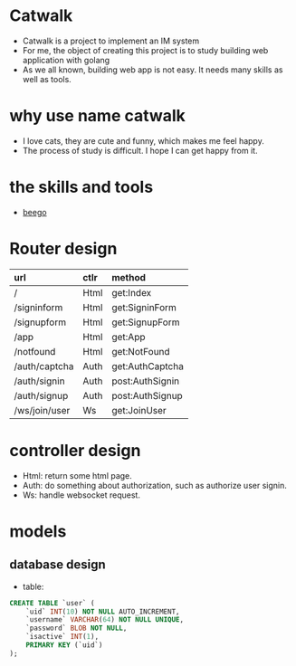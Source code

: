 # Catwalk
* Catwalk is a project to implement an IM system
* For me, the object of creating this project is to study building web application with golang
* As we all known, building web app is not easy. It needs many skills as well as tools.

# why use name catwalk
* I love cats, they are cute and funny, which makes me feel happy.
* The process of study is difficult. I hope I can get happy from it.

# the skills and tools
* [beego](https://github.com/astaxie/beego)


# Router design
| url | ctlr | method |
| :-- | :--- | :----- |
| / | Html | get:Index |
| /signinform | Html | get:SigninForm |
| /signupform | Html | get:SignupForm |
| /app | Html | get:App |
| /notfound | Html | get:NotFound |
| /auth/captcha | Auth | get:AuthCaptcha |
| /auth/signin | Auth | post:AuthSignin |
| /auth/signup | Auth | post:AuthSignup |
| /ws/join/user | Ws | get:JoinUser |

# controller design
* Html: return some html page.
* Auth: do something about authorization, such as authorize user signin.
* Ws: handle websocket request.

# models
## database design
* table:
```sql
CREATE TABLE `user` (
	`uid` INT(10) NOT NULL AUTO_INCREMENT,
	`username` VARCHAR(64) NOT NULL UNIQUE,
	`password` BLOB NOT NULL,
	`isactive` INT(1),
	PRIMARY KEY (`uid`)
);
```
